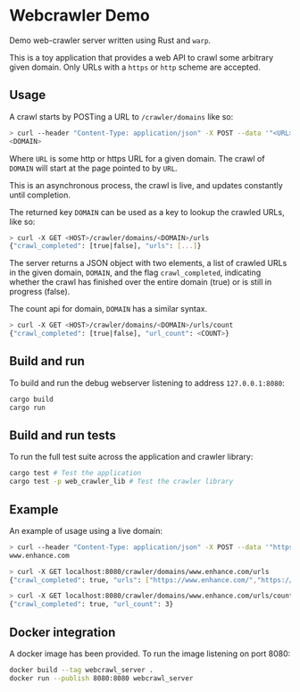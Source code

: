 # Webcrawler Demo

Demo web-crawler server written using Rust and `warp`.

This is a toy application that provides a web API to crawl some arbitrary 
given domain. Only URLs with a `https` or `http` scheme are accepted.

## Usage

A crawl starts by POSTing a URL to `/crawler/domains` like so:

```bash
> curl --header "Content-Type: application/json" -X POST --data '"<URL>"' <HOST>/crawler/domains
<DOMAIN>
```

Where `URL` is some http or https URL for a given domain. 
The crawl of `DOMAIN` will start at the page pointed to by `URL`.

This is an asynchronous process, the crawl is live, and updates constantly until completion.

The returned key `DOMAIN` can be used as a key to lookup the crawled URLs, like so:

```bash
> curl -X GET <HOST>/crawler/domains/<DOMAIN>/urls
{"crawl_completed": [true|false], "urls": [...]}
```

The server returns a JSON object with two elements, a list of crawled URLs in 
the given domain, `DOMAIN`, and the flag `crawl_completed`, indicating whether the 
crawl has finished over the entire domain (true) or is still in progress (false).

The count api for domain, `DOMAIN` has a similar syntax.

```bash
> curl -X GET <HOST>/crawler/domains/<DOMAIN>/urls/count
{"crawl_completed": [true|false], "url_count": <COUNT>}
```

## Build and run

To build and run the debug webserver listening to address `127.0.0.1:8080`:

```bash
cargo build
cargo run
```

## Build and run tests

To run the full test suite across the application and crawler library:

```bash
cargo test # Test the application
cargo test -p web_crawler_lib # Test the crawler library
```

## Example

An example of usage using a live domain:

```bash
> curl --header "Content-Type: application/json" -X POST --data '"https://www.enhance.com"' localhost:8080/crawler/domains
www.enhance.com
```

```bash
> curl -X GET localhost:8080/crawler/domains/www.enhance.com/urls
{"crawl_completed": true, "urls": ["https://www.enhance.com/","https://www.enhance.com/styles.208feb938cace1c3135d.css","https://www.enhance.com/favicon.ico"]}
```

```bash
> curl -X GET localhost:8080/crawler/domains/www.enhance.com/urls/count
{"crawl_completed": true, "url_count": 3}
```

## Docker integration

A docker image has been provided. To run the image listening on port 8080:

```bash
docker build --tag webcrawl_server .
docker run --publish 8080:8080 webcrawl_server
```
